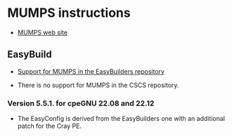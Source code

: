# MUMPS instructions

-   [MUMPS web site](https://graal.ens-lyon.fr/MUMPS/)




## EasyBuild

-   [Support for MUMPS in the EasyBuilders repository](https://github.com/easybuilders/easybuild-easyconfigs/tree/develop/easybuild/easyconfigs/m/MUMPS)

-   There is no support for MUMPS in the CSCS repository.


### Version 5.5.1. for cpeGNU 22.08 and 22.12

-   The EasyConfig is derived from the EasyBuilders one with an additional patch
    for the Cray PE.
